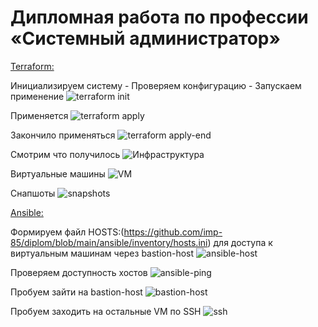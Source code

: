 #  Дипломная работа по профессии «Системный администратор»
[Terraform:](https://github.com/imp-85/diplom/tree/main/terraform)

Инициализируем систему - Проверяем конфигурацию - Запускаем применение
![terraform init](/pic/init-validate-apply.jpg "init-validate-apply")

Применяется
![terraform apply](/pic/apply-begin.jpg "apply")

Закончило применяться
![terraform apply-end](/pic/apply-end.jpg "apply-end")

Смотрим что получилось
![Инфраструктура](/pic/created-infrastructure.jpg "Yandex Cloud Infrastructure")

Виртуальные машины
![VM](/pic/vm-in-yc.jpg "Yandex Cloud VM's")

Снапшоты
![snapshots](/pic/snapshots.jpg "Yandex Cloud Snapshots")

[Ansible:](https://github.com/imp-85/diplom/tree/main/ansible)

Формируем файл HOSTS:(https://github.com/imp-85/diplom/blob/main/ansible/inventory/hosts.ini) для доступа к виртуальным машинам через bastion-host
![ansible-host](/pic/ansible-hosts.jpg "Ansible-Hosts")

Проверяем доступность хостов
![ansible-ping](/pic/ansible-ping.jpg "Ping")

Пробуем зайти на bastion-host
![bastion-host](/pic/enter-bhost.jpg "BH")

Пробуем заходить на остальные VM по SSH
![ssh](/pic/ssh-keys.jpg "ssh")
